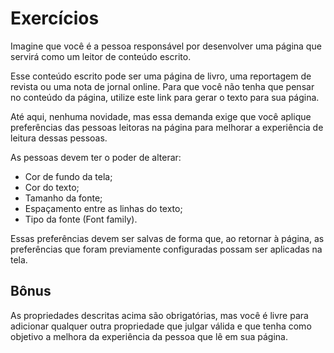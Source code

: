 # Exercícios

Imagine que você é a pessoa responsável por desenvolver uma página que servirá como um leitor de conteúdo escrito.

Esse conteúdo escrito pode ser uma página de livro, uma reportagem de revista ou uma nota de jornal online. Para que você não tenha que pensar no conteúdo da página, utilize este link para gerar o texto para sua página.

Até aqui, nenhuma novidade, mas essa demanda exige que você aplique preferências das pessoas leitoras na página para melhorar a experiência de leitura dessas pessoas.

As pessoas devem ter o poder de alterar:
* Cor de fundo da tela;
* Cor do texto;
* Tamanho da fonte;
* Espaçamento entre as linhas do texto;
* Tipo da fonte (Font family).

Essas preferências devem ser salvas de forma que, ao retornar à página, as preferências que foram previamente configuradas possam ser aplicadas na tela.

## Bônus
As propriedades descritas acima são obrigatórias, mas você é livre para adicionar qualquer outra propriedade que julgar válida e que tenha como objetivo a melhora da experiência da pessoa que lê em sua página.
